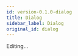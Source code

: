 ```yaml
---
id: version-0.1.0-dialog
title: Dialog
sidebar_label: Dialog
original_id: dialog
---
```


Editing...
